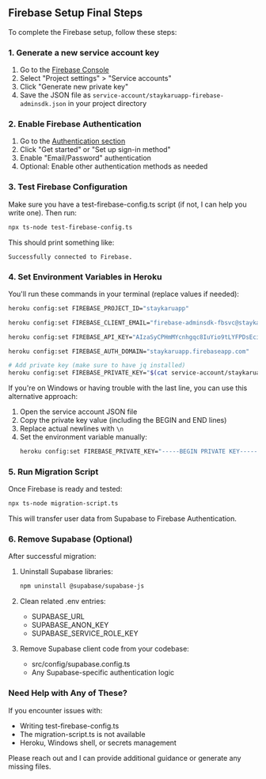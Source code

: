 ## Firebase Setup Final Steps

To complete the Firebase setup, follow these steps:

### 1. Generate a new service account key

1. Go to the [Firebase Console](https://console.firebase.google.com/project/staykaruapp/settings/serviceaccounts/adminsdk)
2. Select "Project settings" > "Service accounts"
3. Click "Generate new private key"
4. Save the JSON file as `service-account/staykaruapp-firebase-adminsdk.json` in your project directory

### 2. Enable Firebase Authentication

1. Go to the [Authentication section](https://console.firebase.google.com/project/staykaruapp/authentication)
2. Click "Get started" or "Set up sign-in method"
3. Enable "Email/Password" authentication
4. Optional: Enable other authentication methods as needed

### 3. Test Firebase Configuration

Make sure you have a test-firebase-config.ts script (if not, I can help you write one). Then run:

```bash
npx ts-node test-firebase-config.ts
```

This should print something like:

```
Successfully connected to Firebase.
```

### 4. Set Environment Variables in Heroku

You'll run these commands in your terminal (replace values if needed):

```bash
heroku config:set FIREBASE_PROJECT_ID="staykaruapp"

heroku config:set FIREBASE_CLIENT_EMAIL="firebase-adminsdk-fbsvc@staykaruapp.iam.gserviceaccount.com"

heroku config:set FIREBASE_API_KEY="AIzaSyCPHmMYcnhgqc8IuYio9tLYFPDsEcijavs"

heroku config:set FIREBASE_AUTH_DOMAIN="staykaruapp.firebaseapp.com"

# Add private key (make sure to have jq installed)
heroku config:set FIREBASE_PRIVATE_KEY="$(cat service-account/staykaruapp-firebase-adminsdk.json | jq -r '.private_key')"
```

If you're on Windows or having trouble with the last line, you can use this alternative approach:

1. Open the service account JSON file
2. Copy the private key value (including the BEGIN and END lines)
3. Replace actual newlines with `\n`
4. Set the environment variable manually:
   ```bash
   heroku config:set FIREBASE_PRIVATE_KEY="-----BEGIN PRIVATE KEY-----\nYour key content here\n-----END PRIVATE KEY-----\n"
   ```

### 5. Run Migration Script

Once Firebase is ready and tested:

```bash
npx ts-node migration-script.ts
```

This will transfer user data from Supabase to Firebase Authentication.

### 6. Remove Supabase (Optional)

After successful migration:

1. Uninstall Supabase libraries:
   ```bash
   npm uninstall @supabase/supabase-js
   ```

2. Clean related .env entries:
   - SUPABASE_URL
   - SUPABASE_ANON_KEY
   - SUPABASE_SERVICE_ROLE_KEY

3. Remove Supabase client code from your codebase:
   - src/config/supabase.config.ts
   - Any Supabase-specific authentication logic

### Need Help with Any of These?

If you encounter issues with:
- Writing test-firebase-config.ts
- The migration-script.ts is not available
- Heroku, Windows shell, or secrets management

Please reach out and I can provide additional guidance or generate any missing files.
